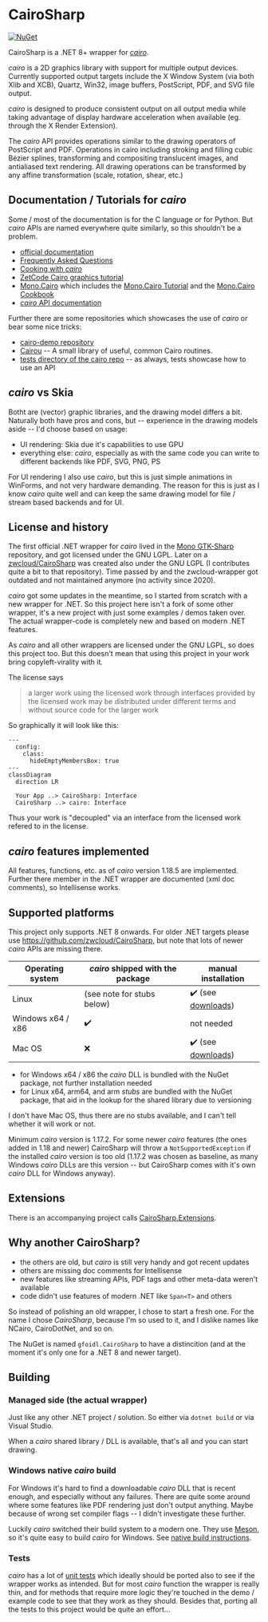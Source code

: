 # CairoSharp

[![NuGet](https://img.shields.io/nuget/v/gfoidl.CairoSharp.svg?style=flat-square)](https://www.nuget.org/packages/gfoidl.CairoSharp/)

CairoSharp is a .NET 8+ wrapper for [_cairo_](https://www.cairographics.org/).

_cairo_ is a 2D graphics library with support for multiple output devices. Currently supported output targets include the X Window System (via both Xlib and XCB), Quartz, Win32, image buffers, PostScript, PDF, and SVG file output.

_cairo_ is designed to produce consistent output on all output media while taking advantage of display hardware acceleration when available (eg. through the X Render Extension).

The _cairo_ API provides operations similar to the drawing operators of PostScript and PDF. Operations in cairo including stroking and filling cubic Bézier splines, transforming and compositing translucent images, and antialiased text rendering. All drawing operations can be transformed by any affine transformation (scale, rotation, shear, etc.)

## Documentation / Tutorials for _cairo_

Some / most of the documentation is for the C language or for Python. But _cairo_ APIs are named everywhere quite similarly, so this shouldn't be a problem.

* [official documentation](https://www.cairographics.org/documentation/)
* [Frequently Asked Questions](https://www.cairographics.org/FAQ/)
* [Cooking with _cairo_](https://www.cairographics.org/cookbook/)
* [ZetCode Cairo graphics tutorial](https://zetcode.com/gfx/cairo/)
* [Mono.Cairo](https://www.mono-project.com/docs/tools+libraries/libraries/Mono.Cairo/) which includes the [Mono.Cairo Tutorial](https://www.mono-project.com/docs/tools+libraries/libraries/Mono.Cairo/tutorial/) and the [Mono.Cairo Cookbook](https://www.mono-project.com/docs/tools+libraries/libraries/Mono.Cairo/cookbook/)
* [_cairo_ API documentation](https://www.cairographics.org/manual/)

Further there are some repositories which showcases the use of _cairo_ or bear some nice tricks:
* [cairo-demo repository](https://gitlab.com/cairo/cairo-demos)
* [Cairou](https://github.com/cubicool/cairou) -- A small library of useful, common Cairo routines.
* [tests directory of the cairo repo](https://gitlab.freedesktop.org/cairo/cairo/-/tree/master/test?ref_type=heads) -- as always, tests showcase how to use an API

## _cairo_ vs Skia

Botht are (vector) graphic libraries, and the drawing model differs a bit. Naturally both have pros and cons, but -- experience in the drawing models aside -- I'd choose based on usage:
* UI rendering: Skia due it's capabilities to use GPU
* everything else: _cairo_, especially as with the same code you can write to different backends like PDF, SVG, PNG, PS

For UI rendering I also use _cairo_, but this is just simple animations in WinForms, and not very hardware demanding. The reason for this is just as I know _cairo_ quite well and can keep the same drawing model for file / stream based backends and for UI.

## License and history

The first official .NET wrapper for _cairo_ lived in the [Mono GTK-Sharp](https://github.com/mono/gtk-sharp/tree/main/cairo) repository, and got licensed under the GNU LGPL. Later on a [zwcloud/CairoSharp](https://github.com/zwcloud/CairoSharp) was created also under the GNU LGPL (I contributes quite a bit to that repository).
Time passed by and the zwcloud-wrapper got outdated and not maintained anymore (no activity since 2020).

_cairo_ got some updates in the meantime, so I started from scratch with a new wrapper for .NET. So this project here isn't a fork of some other wrapper, it's a new project with just some examples / demos taken over. The actual wrapper-code is completely new and based on modern .NET features.

As _cairo_ and all other wrappers are licensed under the GNU LGPL, so does this project too. But this doesn't mean that using this project in your work bring copyleft-virality with it.

The license says
> a larger work using the licensed work through interfaces provided by the licensed work may be distributed under different terms and without source code for the larger work

So graphically it will look like this:
```mermaid
---
  config:
    class:
      hideEmptyMembersBox: true
---
classDiagram
  direction LR

  Your App ..> CairoSharp: Interface
  CairoSharp ..> cairo: Interface
```
Thus your work is "decoupled" via an interface from the licensed work refered to in the license.

## _cairo_ features implemented

All features, functions, etc. as of _cairo_ version 1.18.5 are implemented. Further there member in the .NET wrapper are documented (xml doc comments), so Intellisense works.

## Supported platforms

This project only supports .NET 8 onwards. For older .NET targets please use https://github.com/zwcloud/CairoSharp, but note that lots of newer _cairo_ APIs are missing there.

| Operating system  | _cairo_ shipped with the package | manual installation                                                           |
|-------------------|----------------------------------|-------------------------------------------------------------------------------|
| Linux             | (see note for stubs below)       | :heavy_check_mark: (see [downloads](https://www.cairographics.org/download/)) |
| Windows x64 / x86 | :heavy_check_mark:                | not needed                                                                    |
| Mac OS            | :x:                              | :heavy_check_mark: (see [downloads](https://www.cairographics.org/download/)) |

* for Windows x64 / x86 the _cairo_ DLL is bundled with the NuGet package, not further installation needed
* for Linux x64, arm64, and arm _stubs_ are bundled with the NuGet package, that aid in the lookup for the shared library due to versioning

I don't have Mac OS, thus there are no stubs available, and I can't tell whether it will work or not.

Minimum _cairo_ version is 1.17.2. For some newer _cairo_ features (the ones added in 1.18 and newer) CairoSharp will throw a `NotSupportedException` if the installed _cairo_ version is too old (1.17.2 was chosen as baseline, as many Windows _cairo_ DLLs are this version -- but CairoSharp comes with it's own _cairo_ DLL for Windows anyway).

## Extensions

There is an accompanying project calls [CairoSharp.Extensions](source/CairoSharp.Extensions/ReadMe.md).

## Why another CairoSharp?

* the others are old, but _cairo_ is still very handy and got recent updates
* others are missing doc comments for Intellisense
* new features like streaming APIs, PDF tags and other meta-data weren't available
* code didn't use features of modern .NET like `Span<T>` and others

So instead of polishing an old wrapper, I chose to start a fresh one. For the name I chose _CairoSharp_, because I'm so used to it, and I dislike names like NCairo, CairoDotNet, and so on.

The NuGet is named `gfoidl.CairoSharp` to have a distincition (and at the moment it's only one for a .NET 8 and newer target).

## Building

### Managed side (the actual wrapper)

Just like any other .NET project / solution. So either via `dotnet build` or via Visual Studio.

When a _cairo_ shared library / DLL is available, that's all and you can start drawing.

### Windows native _cairo_ build

For Windows it's hard to find a downloadable _cairo_ DLL that is recent enough, and especially without any failures. There are quite some around where some features like PDF rendering just don't output anything. Maybe because of wrong set compiler flags -- I didn't investigate these further.

Luckily _cairo_ switched their build system to a modern one. They use [Meson](https://mesonbuild.com/SimpleStart.html), so it's quite easy to build _cairo_ for Windows. See [native build instructions](./native/ReadMe.md).

### Tests

_cairo_ has a lot of [unit tests](https://gitlab.freedesktop.org/cairo/cairo/-/tree/master/test?ref_type=heads) which ideally should be ported also to see if the wrapper works as intended. But for most _cairo_ function the wrapper is really thin, and for methods that require more logic they're touched in the demo / example code to see that they work as they should. Besides that, porting all the tests to this project would be quite an effort...
